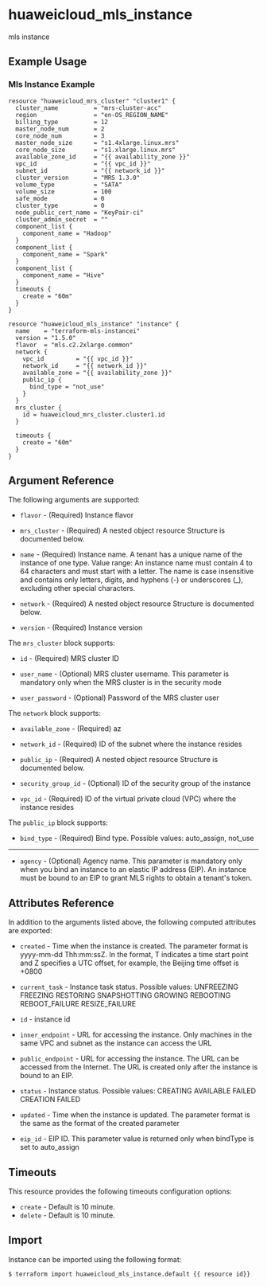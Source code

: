 
# huaweicloud\_mls\_instance

mls instance

## Example Usage

### Mls Instance Example

```hcl
resource "huaweicloud_mrs_cluster" "cluster1" {
  cluster_name          = "mrs-cluster-acc"
  region                = "en-OS_REGION_NAME"
  billing_type          = 12
  master_node_num       = 2
  core_node_num         = 3
  master_node_size      = "s1.4xlarge.linux.mrs"
  core_node_size        = "s1.xlarge.linux.mrs"
  available_zone_id     = "{{ availability_zone }}"
  vpc_id                = "{{ vpc_id }}"
  subnet_id             = "{{ network_id }}"
  cluster_version       = "MRS 1.3.0"
  volume_type           = "SATA"
  volume_size           = 100
  safe_mode             = 0
  cluster_type          = 0
  node_public_cert_name = "KeyPair-ci"
  cluster_admin_secret  = ""
  component_list {
    component_name = "Hadoop"
  }
  component_list {
    component_name = "Spark"
  }
  component_list {
    component_name = "Hive"
  }
  timeouts {
    create = "60m"
  }
}

resource "huaweicloud_mls_instance" "instance" {
  name    = "terraform-mls-instancei"
  version = "1.5.0"
  flavor  = "mls.c2.2xlarge.common"
  network {
    vpc_id         = "{{ vpc_id }}"
    network_id     = "{{ network_id }}"
    available_zone = "{{ availability_zone }}"
    public_ip {
      bind_type = "not_use"
    }
  }
  mrs_cluster {
    id = huaweicloud_mrs_cluster.cluster1.id
  }

  timeouts {
    create = "60m"
  }
}
```

## Argument Reference

The following arguments are supported:

* `flavor` -
  (Required)
  Instance flavor

* `mrs_cluster` -
  (Required)
  A nested object resource Structure is documented below.

* `name` -
  (Required)
  Instance name. A tenant has a unique name of the instance of one
  type.  Value range:  An instance name must contain 4 to 64 characters
  and must start with a letter. The name is case insensitive and
  contains only letters, digits, and hyphens (-) or underscores (_),
  excluding other special characters.

* `network` -
  (Required)
  A nested object resource Structure is documented below.

* `version` -
  (Required)
  Instance version

The `mrs_cluster` block supports:

* `id` -
  (Required)
  MRS cluster ID

* `user_name` -
  (Optional)
  MRS cluster username. This parameter is mandatory only when the
  MRS cluster is in the security mode

* `user_password` -
  (Optional)
  Password of the MRS cluster user

The `network` block supports:

* `available_zone` -
  (Required)
  az

* `network_id` -
  (Required)
  ID of the subnet where the instance resides

* `public_ip` -
  (Required)
  A nested object resource Structure is documented below.

* `security_group_id` -
  (Optional)
  ID of the security group of the instance

* `vpc_id` -
  (Required)
  ID of the virtual private cloud (VPC) where the instance resides

The `public_ip` block supports:

* `bind_type` -
  (Required)
  Bind type. Possible values: auto_assign, not_use


- - -

* `agency` -
  (Optional)
  Agency name. This parameter is mandatory only when you bind an
  instance to an elastic IP address (EIP). An instance must be bound to
  an EIP to grant MLS rights to obtain a tenant's token.

## Attributes Reference

In addition to the arguments listed above, the following computed attributes are exported:

* `created` -
  Time when the instance is created. The parameter format is yyyy-mm-dd
  Thh:mm:ssZ. In the format, T indicates a time start point and Z
  specifies a UTC offset, for example, the Beijing time offset is +0800

* `current_task` -
  Instance task status. Possible values: UNFREEZING FREEZING RESTORING
  SNAPSHOTTING GROWING REBOOTING REBOOT_FAILURE RESIZE_FAILURE

* `id` -
  instance id

* `inner_endpoint` -
  URL for accessing the instance. Only machines in the same VPC and
  subnet as the instance can access the URL

* `public_endpoint` -
  URL for accessing the instance. The URL can be accessed from the
  Internet. The URL is created only after the instance is bound to an
  EIP.

* `status` -
  Instance status. Possible values: CREATING AVAILABLE FAILED CREATION
  FAILED

* `updated` -
  Time when the instance is updated. The parameter format is the same
  as the format of the created parameter

* `eip_id` -
  EIP ID. This parameter value is returned only when bindType
  is set to auto_assign

## Timeouts

This resource provides the following timeouts configuration options:
- `create` - Default is 10 minute.
- `delete` - Default is 10 minute.

## Import

Instance can be imported using the following format:

```
$ terraform import huaweicloud_mls_instance.default {{ resource id}}
```
